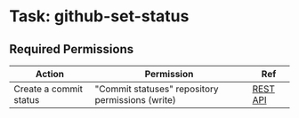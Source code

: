 # Task: github-set-status

## Required Permissions

| Action                 | Permission                                       | Ref                                                                                                       |
| ---------------------- | ------------------------------------------------ | --------------------------------------------------------------------------------------------------------- |
| Create a commit status | "Commit statuses" repository permissions (write) | [REST API](https://docs.github.com/en/rest/commits/statuses?apiVersion=2022-11-28#create-a-commit-status) |
